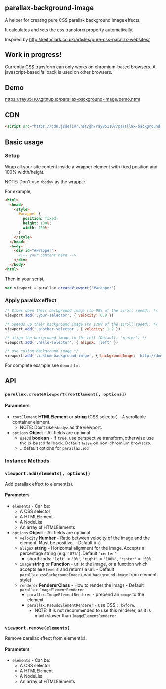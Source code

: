 ## parallax-background-image
A helper for creating pure CSS parallax background image effects.

It calculates and sets the css transform property automatically.


Inspired by <http://keithclark.co.uk/articles/pure-css-parallax-websites/>


## Work in progress!
Currently CSS transform can only works on chromium-based browsers. A javascript-based fallback is used on other browsers.


## Demo
<https://ray851107.github.io/parallax-background-image/demo.html>


## CDN
```html
<script src="https://cdn.jsdelivr.net/gh/ray851107/parallax-background-image@v2.2.2/parallax-background-image.min.js"></script>
```


## Basic usage

### Setup
Wrap all your site content inside a wrapper element with fixed position and 100% width/height.

NOTE: Don't use `<body>` as the wrapper.

For example,
```html
<html>
  <head>
    <style>
      #wrapper {
        position: fixed;
        height: 100%;
        width: 100%;
      }
    </style>
  </head>
  <body>
    <div id="#wrapper">
      <!-- your content here -->
    </div>
  </body>
<html>
```

Then in your script,
```javascript
var viewport = parallax.createViewport('#wrapper')
```

### Apply parallax effect
```javascript
/* Slows down their background image (to 90% of the scroll speed). */
viewport.add('.your-selector', { velocity: 0.9 })

/* Speeds up their background image (to 120% of the scroll speed). */
viewport.add('.another-selector', { velocity: 1.2 })

/* align the background image to the left (Default: 'center') */
viewport.add('.hello-selector', { alignX: 'left' })

/* use custom background image */
viewport.add('.custom-background-image', { backgroundImage: 'http://domain/xxx.jpg' })
```
For complete example see `demo.html`


## API

### `parallax.createViewport(rootElement[, options])`

#### Parameters
* `rootElement` **HTMLElement** or **string** (CSS selector) - A scrollable container element.
  * NOTE: Don't use `<body>` as the viewport.
* `options` **Object** - All fields are optional
  * `use3d` **boolean** - If `true`, use perspective transform, otherwise use the js-based fallback. Default `false` on non-chromium browsers.
  * ...default options for `parallax.add`

### Instance Methods

### `viewport.add(elements[, options])`

Add parallax effect to element(s).

#### Parameters
* `elements` - Can be:
  * A CSS selector
  * A HTMLElement
  * A NodeList
  * An array of HTMLElements
* `options` **Object** - All fields are optional
  * `velocity` **Number** - Ratio between velocity of the image and the element. Must be positive. - Default `0.8`
  * `alignX` **string** - Horizontal alignment for the image. Accepts a percentage string (e.g. `'87%'`). Default `'center'`
    * shorthands: `'left'` = `'0%'`, `'right'` = `'100%'`, `'center'` = `'50%'`
  * `image` **string** or **Function** - url to the image, or a function which accepts an `Element` and returns a url. - Default `parallax.cssBackgroundImage` (read `background-image` from element style)
  * `renderer` **RendererClass** - How to render the image - Default `parallax.ImageElementRenderer`
    * `parallax.ImageElementRenderer`  - prepend an `<img>` to the element.
    * `parallax.PseudoElementRenderer` - use CSS `::before`.
      * NOTE: It is not recommended to use this renderer, as it is much slower than `ImageElementRenderer`.

### `viewport.remove(elements)`

Remove parallax effect from element(s).

#### Parameters
* `elements` - Can be:
  * A CSS selector
  * A HTMLElement
  * A NodeList
  * An array of HTMLElements
